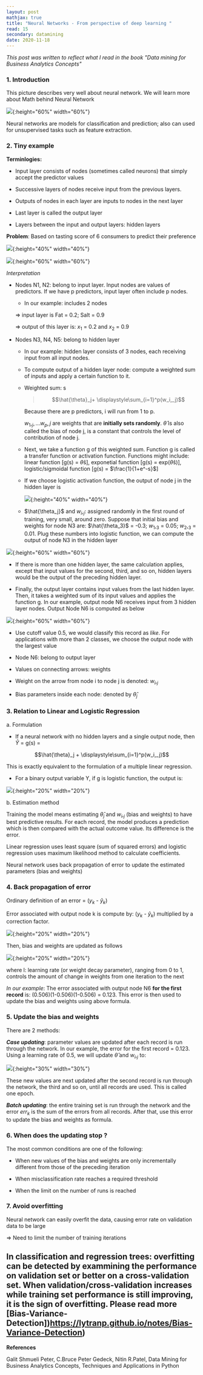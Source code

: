 ```yaml
---
layout: post
mathjax: true
title: "Neural Networks - From perspective of deep learning "
read: 15
secondary: datamining
date: 2020-11-18
---
```

*This post was written to reflect what I read in the book "Data mining for Business Analytics Concepts"*

### 1. Introduction

This picture describes very well about neural network. We will learn more about Math behind Neural Network

![](/sources/neural-networks-1-1.png){:height="60%" width="60%"}

Neural networks are models for classification and prediction; also can used for unsupervised tasks such as feature extraction.

### 2. Tiny example
**Terminlogies:**

- Input layer consists of nodes (sometimes called neurons) that simply accept the predictor values 

- Successive layers of nodes receive input from the previous layers.

- Outputs of nodes in each layer are inputs to nodes in the next layer

- Last layer is called the output layer

- Layers between the input and output layers: hidden layers

**Problem**: Based on tasting score of 6 consumers to predict their preference

![](/sources/neural-networks-1-2.png){:height="40%" width="40%"}

![](/sources/neural-networks-1-3.png){:height="60%" width="60%"}

*Interpretation*

- Nodes N1, N2: belong to input layer. Input nodes are values of predictors. If we have p predictors, input layer often include p nodes. 
  
  - In our example: includes 2 nodes
  
  => input layer is Fat = 0.2; Salt = 0.9 

  => output of this layer is: $x_1$ = 0.2 and $x_2$ = 0.9

- Nodes N3, N4, N5: belong to hidden layer

  - In our example: hidden layer consists of 3 nodes, each receiving input from all input nodes.

  - To compute output of a hidden layer node: compute a weighted sum of inputs and apply a certain function to it. 

  - Weighted sum: s 
  
    > $$\hat{\theta}_j+ \displaystyle\sum_{i=1}^p(w_i,_j)$$
    
    Because there are p predictors, i will run from 1 to p. 
    
    $w_1,_j,...w_p,j$ are weights that are **initially sets randomly**. $\hat{\theta}$ is also called the bias of node j, is a constant that controls the level of contribution of node j.

  - Next, we take a function g of this weighted sum. Function g is called a transfer function or activation function. Functions might include: linear function [g(s) = $\hat{\theta}$s], exponetial function [g(s) = exp($\hat{\theta}$s)], logistic/sigmoidal function [g(s) = $\frac{1}{1+e^-s}$]

  - If we choose logistic activation function, the output of node j in the hidden layer is

    ![](/sources/neural-networks-1-4.png){:height="40%" width="40%"}

  - $\hat{\theta_j}$ and $w_i,_j$: assigned randomly in the first round of training, very small, around zero. Suppose that initial bias and weights for node N3 are: $\hat{\theta_3}$ = -0.3; $w_1,_3$ = 0.05; $w_2,_3$ = 0.01. Plug these numbers into logistic function, we can compute the output of node N3 in the hidden layer

![](/sources/neural-networks-1-5.png){:height="60%" width="60%"}

  - If there is more than one hidden layer, the same calculation applies, except that input values for the second, third, and so on, hidden layers would be the output of the preceding hidden layer.

  - Finally, the output layer contains input values from the last hidden layer. Then, it takes a weighted sum of its input values and applies the function g. In our example, output node N6 receives input from 3 hidden layer nodes. Output Node N6 is computed as below

![](/sources/neural-networks-1-6.png){:height="60%" width="60%"}

 - Use cutoff value 0.5, we would classify this record as *like*. For applications with more than 2 classes, we choose the output node with the largest value

- Node N6: belong to output layer

- Values on connecting arrows: weights 

- Weight on the arrow from node i to node j is denoted: $w_i,_j$
  
- Bias parameters inside each node: denoted by $\hat{\theta}_j$

### 3. Relation to Linear and Logistic Regression
a. Formulation

+ If a neural network with no hidden layers and a single output node, then   $\hat{Y}$ = g(s) = 
  
 $$\hat{\theta}_j + \displaystyle\sum_{i=1}^p(w_i,_j)$$

This is exactly equivalent to the formulation of a multiple linear regression. 

+ For a binary output variable Y, if g is logistic function, the output is:

![](/sources/neural-networks-1-7.png){:height="20%" width="20%"}

b. Estimation method

Training the model means estimating $\hat{\theta}_j$ and $w_i,_j$ (bias and weights) to have best predictive results. For each record, the model produces a prediction which is then compared with the actual outcome value. Its difference is the error.

Linear regression uses least square (sum of squared errors) and logistic regression uses maximum likelihood method to calculate coefficients. 

Neural network uses back propagation of error to update the estimated parameters (bias and weights)

### 4. Back propagation of error

Ordinary definition of an error = ($y_k$ - $\hat{y}_k$)

Error associated with output node k is compute by: ($y_k$ - $\hat{y}_k$) multiplied by a correction factor. 

![](/sources/neural-networks-1-8.png){:height="20%" width="20%"}

Then, bias and weights are updated as follows

![](/sources/neural-networks-1-9.png){:height="20%" width="20%"}

where l: learning rate (or weight decay parameter), ranging from 0 to 1, controls the amount of change in weights from one iteration to the next

*In our example*: The error associated with output node N6 **for the first record** is: (0.506)(1-0.506)(1-0.506) = 0.123. This error is then used to update the bias and weights using above formula. 

### 5. Update the bias and weights

There are 2 methods: 

***Case updating***: parameter values are updated after each record is run through the network. In our example, the error for the first record = 0.123. Using a learning rate of 0.5, we will update $\hat{\theta}$ and $w_i,_j$ to:

![](/sources/neural-networks-1-10.png){:height="30%" width="30%"}

These new values are next updated after the second record is run through the network, the third and so on, until all records are used. This is called one epoch. 

***Batch updating***: the entire training set is run through the network and the error $err_k$ is the sum of the errors from all records. After that, use this error to update the bias and weights as formula.

### 6. When does the updating stop ?

The most common conditions are one of the following:

- When new values of the bias and weights are only incrementally different from those of the preceding iteration

- When misclassification rate reaches a required threshold

- When the limit on the number of runs is reached

### 7. Avoid overfitting

Neural network can easily overfit the data, causing error rate on validation data to be large

=> Need to limit the number of training iterations

In classification and regression trees: overfitting can be detected by exammining the performance on validation set or better on a cross-validation set. When validation/cross-validation increases while training set performance is still improving, it is the sign of overfitting. Please read more [Bias-Variance-Detection])https://lytranp.github.io/notes/Bias-Variance-Detection)
-----------
**References**

Galit Shmueli Peter, C.Bruce Peter Gedeck, Nitin R.Patel, Data Mining for Business Analytics Concepts, Techniques and Applications in Python